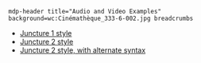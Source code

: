 `mdp-header title="Audio and Video Examples" background=wc:Cinémathèque_333-6-002.jpg breadcrumbs`

- [Juncture 1 style](audio-video-j1)
- [Juncture 2 style](audio-video-j2)
- [Juncture 2 style, with alternate syntax](audio-video-mdp)
